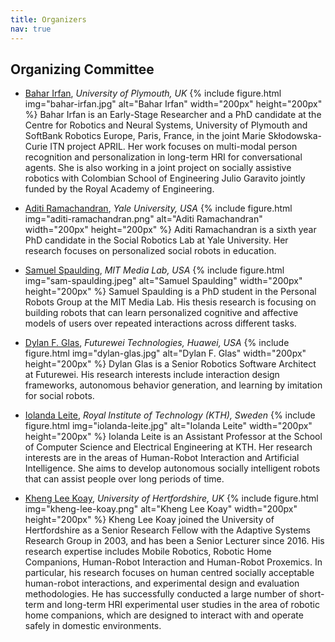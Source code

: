 ```yaml
---
title: Organizers
nav: true
---
```


## Organizing Committee

- [Bahar Irfan](https://www.baharirfan.com/), *University of Plymouth, UK*
{% include figure.html img="bahar-irfan.jpg" alt="Bahar Irfan" width="200px" height="200px" %}
Bahar Irfan is an Early-Stage Researcher and a PhD candidate at the Centre for Robotics and Neural Systems, University of Plymouth and SoftBank Robotics Europe, Paris, France, in the joint Marie Skłodowska-Curie ITN project APRIL. Her work focuses on multi-modal person recognition and personalization in long-term HRI for conversational agents. She is also working in a joint project on socially assistive robotics with Colombian School of Engineering Julio Garavito jointly funded by the Royal Academy of Engineering.

- [Aditi Ramachandran](http://www.aditiramachandran.com/), *Yale University, USA*
{% include figure.html img="aditi-ramachandran.png" alt="Aditi Ramachandran" width="200px" height="200px" %}
Aditi Ramachandran is a sixth year PhD candidate in the Social Robotics Lab at Yale University. Her research focuses on personalized social robots in education.

- [Samuel Spaulding](http://www.samspaulding.com/), *MIT Media Lab, USA*
{% include figure.html img="sam-spaulding.jpeg" alt="Samuel Spaulding" width="200px" height="200px" %}
Samuel Spaulding is a PhD student in the Personal Robots Group at the MIT Media Lab. His thesis research is focusing on building robots that can learn personalized cognitive and affective models of users over repeated interactions across different tasks.

- [Dylan F. Glas](http://www.dylanglas.com), *Futurewei Technologies, Huawei, USA*
{% include figure.html img="dylan-glas.jpg" alt="Dylan F. Glas" width="200px" height="200px" %}
Dylan Glas is a Senior Robotics Software Architect at Futurewei. His research interests include interaction design frameworks, autonomous behavior generation, and learning by imitation for social robots.

- [Iolanda Leite](https://iolandaleite.com/), *Royal Institute of Technology (KTH), Sweden*
{% include figure.html img="iolanda-leite.jpg" alt="Iolanda Leite" width="200px" height="200px" %}
Iolanda Leite is an Assistant Professor at the School of Computer Science and Electrical Engineering at KTH. Her research interests are in the areas of Human-Robot Interaction and Artificial Intelligence. She aims to develop autonomous socially intelligent robots that can assist people over long periods of time.

- [Kheng Lee Koay](http://homepages.herts.ac.uk/~comrklk/), *University of Hertfordshire, UK*
{% include figure.html img="kheng-lee-koay.png" alt="Kheng Lee Koay" width="200px" height="200px" %}
Kheng Lee Koay joined the University of Hertfordshire as a Senior Research Fellow with the Adaptive Systems Research Group in 2003, and has been a Senior Lecturer since 2016. His research expertise includes Mobile Robotics, Robotic Home Companions, Human-Robot Interaction and Human-Robot Proxemics. In particular, his research focuses on human centred socially acceptable human-robot interactions, and experimental design and evaluation methodologies. He has successfully conducted a large number of short-term and long-term HRI experimental user studies in the area of robotic home companions, which are designed to interact with and operate safely in domestic environments.
